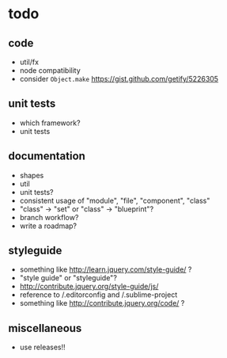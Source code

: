 # todo

## code

- util/fx
- node compatibility
- consider `Object.make` https://gist.github.com/getify/5226305

## unit tests

- which framework?
- unit tests

## documentation

- shapes
- util
- unit tests?
- consistent usage of "module", "file", "component", "class"
- "class" -> "set" or "class" -> "blueprint"?
- branch workflow?
- write a roadmap?

## styleguide

- something like http://learn.jquery.com/style-guide/ ?
- "style guide" or "styleguide"?
- http://contribute.jquery.org/style-guide/js/
- reference to /.editorconfig and /.sublime-project
- something like http://contribute.jquery.org/code/ ?

## miscellaneous

- use releases!!